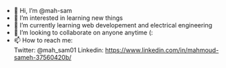 - 👋 Hi, I’m @mah-sam
- 👀 I’m interested in learning new things
- 🌱 I’m currently learning web developement and electrical engineering
- 💞️ I’m looking to collaborate on anyone anytime (:
- 📫 How to reach me:  
Twitter: @mah_sam01
Linkedin: https://www.linkedin.com/in/mahmoud-sameh-37560420b/
<!---
mah-sam/mah-sam is a ✨ special ✨ repository because its `README.md` (this file) appears on your GitHub profile.
You can click the Preview link to take a look at your changes.
--->
